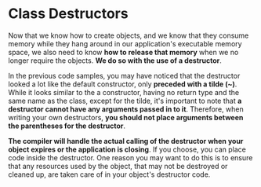 # Class Destructors
Now that we know how to create objects, and we know that they consume memory while they
hang around in our application's executable memory space, we also need to know **how to release
that memory** when we no longer require the objects.  **We do so with the use of a destructor**.

In the previous code samples, you may have noticed that the destructor looked a lot like the 
default constructor, only **preceded with a tilde (~)**.  While it looks similar to the a constructor,
having no return type and the same name as the class, except for the tilde, it's important to
note that **a destructor cannot have any arguments passed in to it**.  Therefore, when writing your 
own destructors, **you should not place arguments between the parentheses for the destructor**.

**The compiler will handle the actual calling of the destructor when your object expires or the application
is closing**. If you choose, you can place code inside the destructor.  One reason you may want to do this
is to ensure that any resources used by the object, that may not be destroyed or cleaned up, are taken
care of in your object's destructor code.
